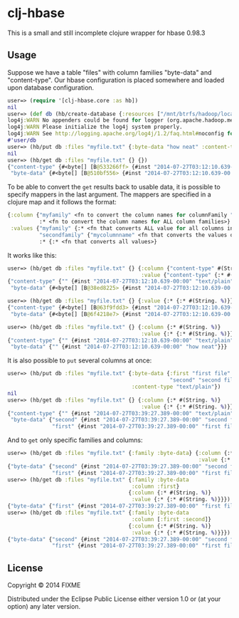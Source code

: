 # clj-hbase

This is a small and still incomplete clojure wrapper for hbase 0.98.3

## Usage
Suppose we have a table "files" with column families "byte-data" and "content-type".
Our hbase configuration is placed somewhere and loaded upon database configuration.

```clojure
user=> (require '[clj-hbase.core :as hb])
nil
user=> (def db (hb/create-database {:resources ["/mnt/btrfs/hadoop/local/hbase-0.98.3-hadoop2/conf/hbase-site.xml"]}))
log4j:WARN No appenders could be found for logger (org.apache.hadoop.metrics2.lib.MutableMetricsFactory).
log4j:WARN Please initialize the log4j system properly.
log4j:WARN See http://logging.apache.org/log4j/1.2/faq.html#noconfig for more info.
#'user/db
user=> (hb/put db :files "myfile.txt" {:byte-data "how neat" :content-type "text/plain"})
nil
user=> (hb/get db :files "myfile.txt" {} {})
{"content-type" {#<byte[] [B@533266ff> {#inst "2014-07-27T03:12:10.639-00:00" #<byte[] [B@172c0b49>}},
 "byte-data" {#<byte[] [B@510bf556> {#inst "2014-07-27T03:12:10.639-00:00" #<byte[] [B@2f5a7d38>}}}
```

To be able to convert the `get` results back to usable data, it is possible to specify mappers in the last argument. The
mappers are specified in a clojure map and it follows the format:

```clojure
{:column {"myfamily" <fn to convert the column names for columnFamily "myfamily">
          :* <fn to convert the column names for ALL column families>}
 :values {"myfamily" {:* <fn that converts ALL value for all columns in "myfamily">}
          "secondfamily" {"mycolumnname" <fn that converts the values of family "secondfamily" in the column "mycolumn". The column name is matched AFTER it was converted by the column name mapper.>
          :* {:* <fn that converts all values>}
```

It works like this:

```clojure
user=> (hb/get db :files "myfile.txt" {} {:column {"content-type" #(String. %)}
                                          :value {"content-type" {:* #(String. %)}}})
{"content-type" {"" {#inst "2014-07-27T03:12:10.639-00:00" "text/plain"}},
 "byte-data" {#<byte[] [B@38ed8225> {#inst "2014-07-27T03:12:10.639-00:00" #<byte[] [B@78c53110>}}}

user=> (hb/get db :files "myfile.txt" {} {:value {:* {:* #(String. %)}}})
{"content-type" {#<byte[] [B@63f9fdd3> {#inst "2014-07-27T03:12:10.639-00:00" "text/plain"}},
 "byte-data" {#<byte[] [B@6f4218e7> {#inst "2014-07-27T03:12:10.639-00:00" "how neat"}}}

user=> (hb/get db :files "myfile.txt" {} {:column {:* #(String. %)}
                                          :value {:* {:* #(String. %)}}})
{"content-type" {"" {#inst "2014-07-27T03:12:10.639-00:00" "text/plain"}},
 "byte-data" {"" {#inst "2014-07-27T03:12:10.639-00:00" "how neat"}}}
```

It is also possible to `put` several columns at once:

```clojure
user=> (hb/put db :files "myfile.txt" {:byte-data {:first "first file"
                                                   "second" "second file"}
                                       :content-type "text/plain"})
nil
user=> (hb/get db :files "myfile.txt" {} {:column {:* #(String. %)}
                                          :value {:* {:* #(String. %)}}})
{"content-type" {"" {#inst "2014-07-27T03:39:27.389-00:00" "text/plain"}},
 "byte-data" {"second" {#inst "2014-07-27T03:39:27.389-00:00" "second file"},
              "first" {#inst "2014-07-27T03:39:27.389-00:00" "first file"}}}
```

And to `get` only specific families and columns:

```clojure
user=> (hb/get db :files "myfile.txt" {:family :byte-data} {:column {:* #(String. %)}
                                                            :value {:* {:* #(String. %)}}})
{"byte-data" {"second" {#inst "2014-07-27T03:39:27.389-00:00" "second file"},
              "first" {#inst "2014-07-27T03:39:27.389-00:00" "first file"}}}
user=> (hb/get db :files "myfile.txt" {:family :byte-data
                                       :column :first}
                                      {:column {:* #(String. %)}
                                       :value {:* {:* #(String. %)}}})
{"byte-data" {"first" {#inst "2014-07-27T03:39:27.389-00:00" "first file"}}}
user=> (hb/get db :files "myfile.txt" {:family :byte-data
                                       :column [:first :second]}
                                      {:column {:* #(String. %)}
                                       :value {:* {:* #(String. %)}}})
{"byte-data" {"second" {#inst "2014-07-27T03:39:27.389-00:00" "second file"},
              "first" {#inst "2014-07-27T03:39:27.389-00:00" "first file"}}}
```

## License

Copyright © 2014 FIXME

Distributed under the Eclipse Public License either version 1.0 or (at
your option) any later version.
